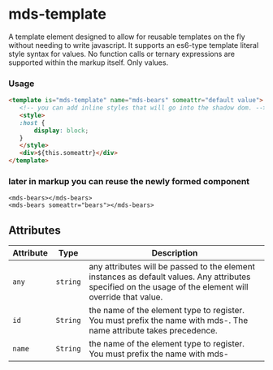 # mds-template

A template element designed to allow for reusable templates on the fly without needing to write javascript.
It supports an es6-type template literal style syntax for values. 
No function calls or ternary expressions are supported within the markup itself. Only values.

### Usage

```html
<template is="mds-template" name="mds-bears" someattr="default value">
   <!-- you can add inline styles that will go into the shadow dom. -->
   <style>
   :host {
       display: block;
   }
   </style>
   <div>${this.someattr}</div>
</template>
```

### later in markup you can reuse the newly formed component
```
<mds-bears></mds-bears>
<mds-bears someattr="bears"></mds-bears>
```

## Attributes

| Attribute | Type     | Description                                      |
|-----------|----------|--------------------------------------------------|
| `any`     | `string` | any attributes will be passed to the element instances as default values. Any attributes specified on the usage of the element will override that value. |
| `id`      | `String` | the name of the element type to register. You must prefix the name with mds-. The name attribute takes precedence. |
| `name`    | `String` | the name of the element type to register. You must prefix the name with mds- |
